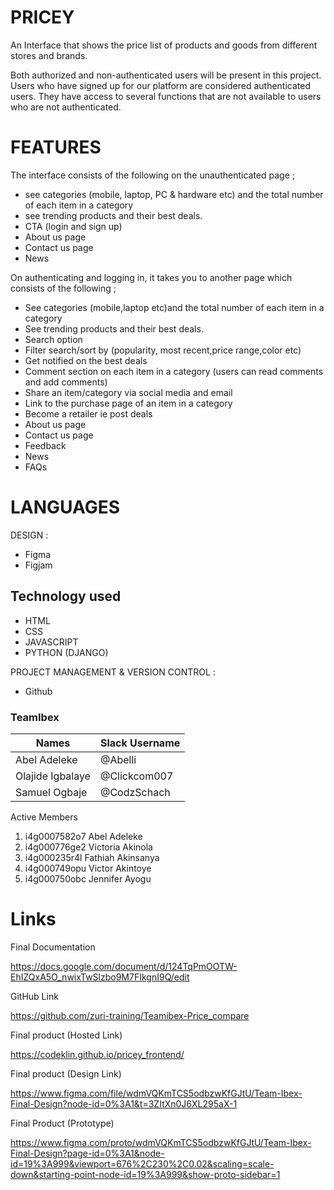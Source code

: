 # PRICEY

An Interface that shows the price list of products and goods from different stores and brands.

Both authorized and non-authenticated users will be present in this project. Users who have signed up for our platform are considered authenticated users. They have access to several functions that are not available to users who are not authenticated.

# FEATURES

The interface consists of the following on the unauthenticated page ;
- see categories (mobile, laptop, PC & hardware etc) and the total number of each item in a category 
- see trending products and their best deals.
- CTA (login and sign up)
- About us page
- Contact us page 
- News

On authenticating and logging in, it takes you to another page which consists of the following ;
- See categories (mobile,laptop etc)and the total number of each item in a category 
- See trending products and their best deals.
- Search option
- Filter search/sort by (popularity, most recent,price range,color etc)
- Get notified on the best deals
- Comment section on each item in a category (users can read comments and add comments)
- Share an item/category via social media and email
- Link to the purchase page of an item in a category 
- Become a retailer ie post deals
- About us page
- Contact us page
- Feedback 
- News
- FAQs

# LANGUAGES

DESIGN :
- Figma
- Figjam

## Technology used

- HTML
- CSS
- JAVASCRIPT
- PYTHON (DJANGO)

PROJECT MANAGEMENT & VERSION CONTROL :
- Github

### TeamIbex

| Names | Slack Username|
| ------------- | ------------- |
| Abel Adeleke | @Abelli |
| Olajide Igbalaye | @Clickcom007
| Samuel Ogbaje| @CodzSchach

Active Members
1. i4g0007582o7 Abel Adeleke
2. i4g000776ge2 Victoria Akinola
3. i4g000235r4l Fathiah Akinsanya
4. i4g000749opu Victor Akintoye
5. i4g000750obc Jennifer Ayogu




# Links

Final Documentation

https://docs.google.com/document/d/124TqPmOOTW-EhIZQxA5O_nwixTwSlzbo9M7FIkgnI9Q/edit


GitHub Link

https://github.com/zuri-training/Teamibex-Price_compare

Final product (Hosted Link)

https://codeklin.github.io/pricey_frontend/

Final product (Design Link)

https://www.figma.com/file/wdmVQKmTCS5odbzwKfGJtU/Team-Ibex-Final-Design?node-id=0%3A1&t=3ZItXn0J6XL295aX-1


Final Product (Prototype)

https://www.figma.com/proto/wdmVQKmTCS5odbzwKfGJtU/Team-Ibex-Final-Design?page-id=0%3A1&node-id=19%3A999&viewport=676%2C230%2C0.02&scaling=scale-down&starting-point-node-id=19%3A999&show-proto-sidebar=1





